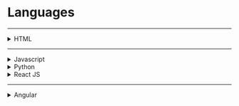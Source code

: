 # Languages

---

<details>
<summary>HTML</summary>

### HTML
HTML is a markup language that is used to describe the structure and layout of web pages. 

* we can create only Static Web pages with HTML alone.
* By Combining HTML with CSS, we can create Responsive web pages.
* By Combining HTML with JavaScript, we can create dynamic web pages.
*   
</details>

---

<details>
<summary>Javascript</summary>

### JavaScript
JavaScript is a programming language that makes web pages more interactive and dynamic. 
</details>

<details>
<summary>Python</summary>

### Python
Python is an interpreted, object-oriented, high-level programming language.  
It is generally used to instruct a computer to perform certain actions on an input and return an output. 
</details>


<details>
<summary>React JS</summary>

### React JS

ReactJS is a JavaScript library. 
React JS used for building User Interfaces.
React uses virtual DOM whereas Angular uses HTML DOM. 
React beats Angular in terms of performance as React updates only what is necessary without rewriting the whole HTML DOM.
</details>

---

<details>
<summary>Angular</summary>

### Angular

Angular uses HTML DOM.
<details>

<details>
<summary>React Native</summary>

### React Native

React Native is a mobile framework that compiles native app components, allowing you to build native mobile applications (iOS, Android, and Windows) in JavaScript that allows you to use ReactJS to build your components, and implements ReactJS under the hood.
</details>


